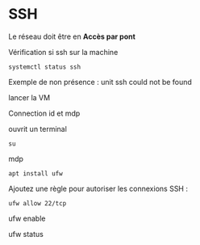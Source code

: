 # SSH

Le réseau doit être en **Accès par pont**

Vérification si ssh sur la machine

    systemctl status ssh

Exemple de non présence : unit ssh could not be found

lancer la VM

Connection id et mdp

ouvrit un terminal

    su
mdp

    apt install ufw

Ajoutez une règle pour autoriser les connexions SSH :

    ufw allow 22/tcp

ufw enable


 ufw status

